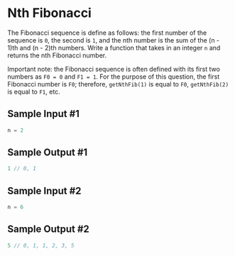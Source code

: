 # Nth Fibonacci

The Fibonacci sequence is define as follows: the first number of the sequence is `0`, the second is `1`, and the nth number is the sum of the (n - 1)th and (n - 2)th numbers. Write a function that takes in an integer `n` and returns the nth Fibonacci number.

Important note: the Fibonacci sequence is often defined with its first two numbers as `F0 = 0` and `F1 = 1`. For the purpose of this question, the first Fibonacci number is `F0`; therefore, `getNthFib(1)` is equal to `F0`, `getNthFib(2)` is equal to `F1`, etc.

## Sample Input #1
```javascript
n = 2
```
## Sample Output #1
```javascript
1 // 0, 1
```
## Sample Input #2
```javascript
n = 6
```
## Sample Output #2
```javascript
5 // 0, 1, 1, 2, 3, 5
```